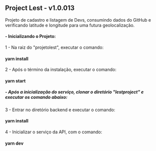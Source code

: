 ## Project Lest - v1.0.013

Projeto de cadastro e listagem de Devs, consumindo dados do GitHub e verificando latitude e longitude para uma futura geolocalização.


#### - Inicializando o Projeto:


1 - Na raiz do "projetolest", executar o comando:


####  yarn install


2 - Após o término da instalação, executar o comando:


####  yarn start


##### - Após a inicialização do serviço, clonar o diretório "lestproject" e executar os comando abaixo:


3 - Entrar no diretório backend e executar o comando:


####  yarn install


4 - Inicializar o serviço da API, com o comando:


####  yarn dev





